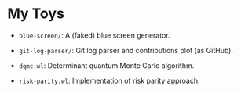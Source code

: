 # My Toys

- `blue-screen/`: A (faked) blue screen generator.

- `git-log-parser/`: Git log parser and contributions plot (as GitHub).

- `dqmc.wl`: Determinant quantum Monte Carlo algorithm.

- `risk-parity.wl`: Implementation of risk parity approach.
